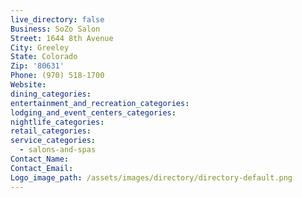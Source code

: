 ```yaml
---
live_directory: false
Business: SoZo Salon
Street: 1644 8th Avenue
City: Greeley
State: Colorado
Zip: '80631'
Phone: (970) 518-1700
Website:
dining_categories:
entertainment_and_recreation_categories:
lodging_and_event_centers_categories:
nightlife_categories:
retail_categories:
service_categories:
  - salons-and-spas
Contact_Name:
Contact_Email:
Logo_image_path: /assets/images/directory/directory-default.png
---
```


